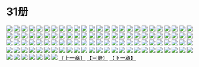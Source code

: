 # 31册
![](https://mao.mhtupian.com/uploads/img/7563/111260/1.jpg)
![](https://mao.mhtupian.com/uploads/img/7563/111260/2.jpg)
![](https://mao.mhtupian.com/uploads/img/7563/111260/3.jpg)
![](https://mao.mhtupian.com/uploads/img/7563/111260/4.jpg)
![](https://mao.mhtupian.com/uploads/img/7563/111260/5.jpg)
![](https://mao.mhtupian.com/uploads/img/7563/111260/6.jpg)
![](https://mao.mhtupian.com/uploads/img/7563/111260/7.jpg)
![](https://mao.mhtupian.com/uploads/img/7563/111260/8.jpg)
![](https://mao.mhtupian.com/uploads/img/7563/111260/9.jpg)
![](https://mao.mhtupian.com/uploads/img/7563/111260/10.jpg)
![](https://mao.mhtupian.com/uploads/img/7563/111260/11.jpg)
![](https://mao.mhtupian.com/uploads/img/7563/111260/12.jpg)
![](https://mao.mhtupian.com/uploads/img/7563/111260/13.jpg)
![](https://mao.mhtupian.com/uploads/img/7563/111260/14.jpg)
![](https://mao.mhtupian.com/uploads/img/7563/111260/15.jpg)
![](https://mao.mhtupian.com/uploads/img/7563/111260/16.jpg)
![](https://mao.mhtupian.com/uploads/img/7563/111260/17.jpg)
![](https://mao.mhtupian.com/uploads/img/7563/111260/18.jpg)
![](https://mao.mhtupian.com/uploads/img/7563/111260/19.jpg)
![](https://mao.mhtupian.com/uploads/img/7563/111260/20.jpg)
![](https://mao.mhtupian.com/uploads/img/7563/111260/21.jpg)
![](https://mao.mhtupian.com/uploads/img/7563/111260/22.jpg)
![](https://mao.mhtupian.com/uploads/img/7563/111260/23.jpg)
![](https://mao.mhtupian.com/uploads/img/7563/111260/24.jpg)
![](https://mao.mhtupian.com/uploads/img/7563/111260/25.jpg)
![](https://mao.mhtupian.com/uploads/img/7563/111260/26.jpg)
![](https://mao.mhtupian.com/uploads/img/7563/111260/27.jpg)
![](https://mao.mhtupian.com/uploads/img/7563/111260/28.jpg)
![](https://mao.mhtupian.com/uploads/img/7563/111260/29.jpg)
![](https://mao.mhtupian.com/uploads/img/7563/111260/30.jpg)
![](https://mao.mhtupian.com/uploads/img/7563/111260/31.jpg)
![](https://mao.mhtupian.com/uploads/img/7563/111260/32.jpg)
![](https://mao.mhtupian.com/uploads/img/7563/111260/33.jpg)
![](https://mao.mhtupian.com/uploads/img/7563/111260/34.jpg)
![](https://mao.mhtupian.com/uploads/img/7563/111260/35.jpg)
![](https://mao.mhtupian.com/uploads/img/7563/111260/36.jpg)
![](https://mao.mhtupian.com/uploads/img/7563/111260/37.jpg)
![](https://mao.mhtupian.com/uploads/img/7563/111260/38.jpg)
![](https://mao.mhtupian.com/uploads/img/7563/111260/39.jpg)
![](https://mao.mhtupian.com/uploads/img/7563/111260/40.jpg)
![](https://mao.mhtupian.com/uploads/img/7563/111260/41.jpg)
![](https://mao.mhtupian.com/uploads/img/7563/111260/42.jpg)
![](https://mao.mhtupian.com/uploads/img/7563/111260/43.jpg)
![](https://mao.mhtupian.com/uploads/img/7563/111260/44.jpg)
![](https://mao.mhtupian.com/uploads/img/7563/111260/45.jpg)
![](https://mao.mhtupian.com/uploads/img/7563/111260/46.jpg)
![](https://mao.mhtupian.com/uploads/img/7563/111260/47.jpg)
![](https://mao.mhtupian.com/uploads/img/7563/111260/48.jpg)
![](https://mao.mhtupian.com/uploads/img/7563/111260/49.jpg)
![](https://mao.mhtupian.com/uploads/img/7563/111260/50.jpg)
![](https://mao.mhtupian.com/uploads/img/7563/111260/51.jpg)
![](https://mao.mhtupian.com/uploads/img/7563/111260/52.jpg)
![](https://mao.mhtupian.com/uploads/img/7563/111260/53.jpg)
![](https://mao.mhtupian.com/uploads/img/7563/111260/54.jpg)
![](https://mao.mhtupian.com/uploads/img/7563/111260/55.jpg)
![](https://mao.mhtupian.com/uploads/img/7563/111260/56.jpg)
![](https://mao.mhtupian.com/uploads/img/7563/111260/57.jpg)
![](https://mao.mhtupian.com/uploads/img/7563/111260/58.jpg)
![](https://mao.mhtupian.com/uploads/img/7563/111260/59.jpg)
![](https://mao.mhtupian.com/uploads/img/7563/111260/60.jpg)
![](https://mao.mhtupian.com/uploads/img/7563/111260/61.jpg)
![](https://mao.mhtupian.com/uploads/img/7563/111260/62.jpg)
![](https://mao.mhtupian.com/uploads/img/7563/111260/63.jpg)
![](https://mao.mhtupian.com/uploads/img/7563/111260/64.jpg)
![](https://mao.mhtupian.com/uploads/img/7563/111260/65.jpg)
![](https://mao.mhtupian.com/uploads/img/7563/111260/66.jpg)
![](https://mao.mhtupian.com/uploads/img/7563/111260/67.jpg)
![](https://mao.mhtupian.com/uploads/img/7563/111260/68.jpg)
![](https://mao.mhtupian.com/uploads/img/7563/111260/69.jpg)
![](https://mao.mhtupian.com/uploads/img/7563/111260/70.jpg)
![](https://mao.mhtupian.com/uploads/img/7563/111260/71.jpg)
![](https://mao.mhtupian.com/uploads/img/7563/111260/72.jpg)
![](https://mao.mhtupian.com/uploads/img/7563/111260/73.jpg)
![](https://mao.mhtupian.com/uploads/img/7563/111260/74.jpg)
![](https://mao.mhtupian.com/uploads/img/7563/111260/75.jpg)
![](https://mao.mhtupian.com/uploads/img/7563/111260/76.jpg)
![](https://mao.mhtupian.com/uploads/img/7563/111260/77.jpg)
![](https://mao.mhtupian.com/uploads/img/7563/111260/78.jpg)
![](https://mao.mhtupian.com/uploads/img/7563/111260/79.jpg)
![](https://mao.mhtupian.com/uploads/img/7563/111260/80.jpg)
![](https://mao.mhtupian.com/uploads/img/7563/111260/81.jpg)
![](https://mao.mhtupian.com/uploads/img/7563/111260/82.jpg)
![](https://mao.mhtupian.com/uploads/img/7563/111260/83.jpg)
![](https://mao.mhtupian.com/uploads/img/7563/111260/84.jpg)
![](https://mao.mhtupian.com/uploads/img/7563/111260/85.jpg)
![](https://mao.mhtupian.com/uploads/img/7563/111260/86.jpg)
![](https://mao.mhtupian.com/uploads/img/7563/111260/87.jpg)
![](https://mao.mhtupian.com/uploads/img/7563/111260/88.jpg)
![](https://mao.mhtupian.com/uploads/img/7563/111260/89.jpg)
![](https://mao.mhtupian.com/uploads/img/7563/111260/90.jpg)
![](https://mao.mhtupian.com/uploads/img/7563/111260/91.jpg)
![](https://mao.mhtupian.com/uploads/img/7563/111260/92.jpg)
![](https://mao.mhtupian.com/uploads/img/7563/111260/93.jpg)
![](https://mao.mhtupian.com/uploads/img/7563/111260/94.jpg)
![](https://mao.mhtupian.com/uploads/img/7563/111260/95.jpg)
![](https://mao.mhtupian.com/uploads/img/7563/111260/96.jpg)
![](https://mao.mhtupian.com/uploads/img/7563/111260/97.jpg)
![](https://mao.mhtupian.com/uploads/img/7563/111260/98.jpg)
![](https://mao.mhtupian.com/uploads/img/7563/111260/99.jpg)
![](https://mao.mhtupian.com/uploads/img/7563/111260/100.jpg)
![](https://mao.mhtupian.com/uploads/img/7563/111260/101.jpg)
![](https://mao.mhtupian.com/uploads/img/7563/111260/102.jpg)
![](https://mao.mhtupian.com/uploads/img/7563/111260/103.jpg)
![](https://mao.mhtupian.com/uploads/img/7563/111260/104.jpg)
![](https://mao.mhtupian.com/uploads/img/7563/111260/105.jpg)
![](https://mao.mhtupian.com/uploads/img/7563/111260/106.jpg)
![](https://mao.mhtupian.com/uploads/img/7563/111260/107.jpg)
[【上一章】](./150.md)
[【目录】](./README.md)
[【下一章】](./152.md)
